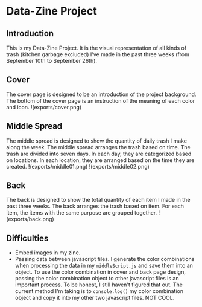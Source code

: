 # Data-Zine Project

## Introduction
This is my Data-Zine Project. It is the visual representation of all kinds of trash (kitchen garbage excluded) I've made in the past three weeks (from September 10th to September 26th).

## Cover
The cover page is designed to be an introduction of the project background.
The bottom of the cover page is an instruction of the meaning of each color and icon.
!(exports/cover.png)

## Middle Spread
The middle spread is designed to show the quantity of daily trash I make along the week.
The middle spread arranges the trash based on time. The trash are divided into seven days. In each day, they are categorized based on locations. In each location, they are arranged based on the time they are created.
!(exports/middle01.png)
!(exports/middle02.png)

## Back
The back is designed to show the total quantity of each item I made in the past three weeks.
The back arranges the trash based on item. For each item, the items with the same purpose are grouped together.
!(exports/back.png)

## Difficulties
- Embed images in my zine.
- Passing data between javascript files.
I generate the color combinations when processing the data in my `middleScript.js` and save them into an object. To use the color combination in cover and back page design, passing the color combination object to other javascript files is an important process. To be honest, I still haven't figured that out. The current method I'm taking is to `console.log()` my color combination object and copy it into my other two javascript files. NOT COOL.
